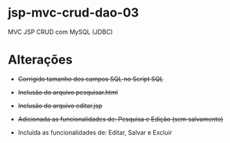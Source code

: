 # jsp-mvc-crud-dao-03
MVC JSP CRUD com MySQL (JDBC)

# Alterações
- ~~Corrigido tamanho dos campos SQL no Script SQL~~
- ~~Inclusão do arquivo pesquisar.html~~
- ~~Inclusão do arquivo editar.jsp~~
- ~~Adicionada as funcionalidades de: Pesquisa e Edição (sem salvamento)~~

- Incluída as funcionalidades de: Editar, Salvar e Excluir

